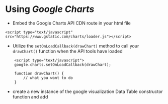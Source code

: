 # Using _Google Charts_

- Embed the Google Charts API CDN route in your html file

```console
<script type="text/javascript" src="https://www.gstatic.com/charts/loader.js"></script>
```

- Utilize the `setOnLoadCallback(drawChart)` method to call your `drawChart()` function when the API tools have loaded

```console
    <script type="text/javascript">
    google.charts.setOnLoadCallback(drawChart);

    function drawChart() {
        // what you want to do
    }
```

- create a new instance of the google visualization Data Table constructor function and add
